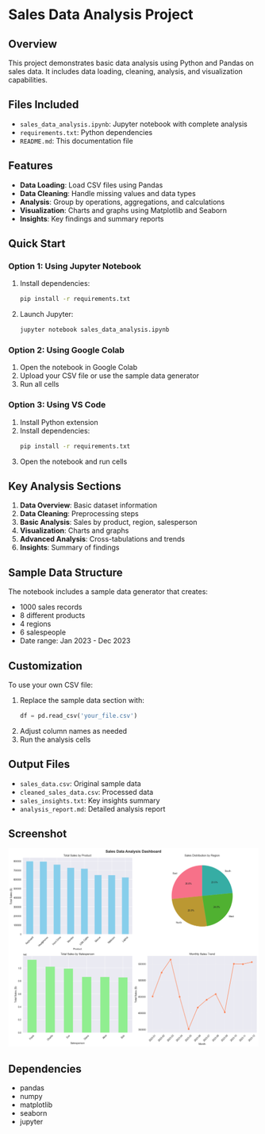# Sales Data Analysis Project

## Overview
This project demonstrates basic data analysis using Python and Pandas on sales data. It includes data loading, cleaning, analysis, and visualization capabilities.

## Files Included
- `sales_data_analysis.ipynb`: Jupyter notebook with complete analysis
- `requirements.txt`: Python dependencies
- `README.md`: This documentation file

## Features
- **Data Loading**: Load CSV files using Pandas
- **Data Cleaning**: Handle missing values and data types
- **Analysis**: Group by operations, aggregations, and calculations
- **Visualization**: Charts and graphs using Matplotlib and Seaborn
- **Insights**: Key findings and summary reports

## Quick Start

### Option 1: Using Jupyter Notebook
1. Install dependencies:
   ```bash
   pip install -r requirements.txt
   ```
2. Launch Jupyter:
   ```bash
   jupyter notebook sales_data_analysis.ipynb
   ```

### Option 2: Using Google Colab
1. Open the notebook in Google Colab
2. Upload your CSV file or use the sample data generator
3. Run all cells

### Option 3: Using VS Code
1. Install Python extension
2. Install dependencies:
   ```bash
   pip install -r requirements.txt
   ```
3. Open the notebook and run cells

## Key Analysis Sections
1. **Data Overview**: Basic dataset information
2. **Data Cleaning**: Preprocessing steps
3. **Basic Analysis**: Sales by product, region, salesperson
4. **Visualization**: Charts and graphs
5. **Advanced Analysis**: Cross-tabulations and trends
6. **Insights**: Summary of findings

## Sample Data Structure
The notebook includes a sample data generator that creates:
- 1000 sales records
- 8 different products
- 4 regions
- 6 salespeople
- Date range: Jan 2023 - Dec 2023

## Customization
To use your own CSV file:
1. Replace the sample data section with:
   ```python
   df = pd.read_csv('your_file.csv')
   ```
2. Adjust column names as needed
3. Run the analysis cells

## Output Files
- `sales_data.csv`: Original sample data
- `cleaned_sales_data.csv`: Processed data
- `sales_insights.txt`: Key insights summary
- `analysis_report.md`: Detailed analysis report
  
## Screenshot
![Sales Analysis Screenshot](output.png)

## Dependencies
- pandas
- numpy
- matplotlib
- seaborn
- jupyter



